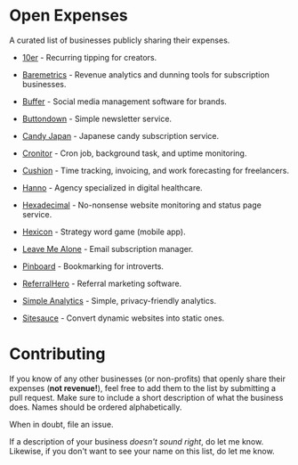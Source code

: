 # Open Expenses

A curated list of businesses publicly sharing their expenses.

* [10er](https://10er.app/open) - Recurring tipping for creators.

* [Baremetrics](https://twitter.com/Shpigford/status/1070017669888425984) - Revenue analytics and dunning tools for subscription businesses.

* [Buffer](https://open.buffer.com/transparent-pricing-buffer/) - Social media management software for brands.

* [Buttondown](https://www.notion.so/Running-Costs-f29729ded5494272947f656440967cbf) - Simple newsletter service.

* [Candy Japan](https://www.candyjapan.com/behind-the-scenes/running-costs-for-candy-japan) - Japanese candy subscription service.

* [Cronitor](https://blog.cronitor.io/the-aws-spend-of-a-saas-side-business-30bd5dbd91b) - Cron job, background task, and uptime monitoring.

* [Cushion](https://cushionapp.com/running-costs) - Time tracking, invoicing, and work forecasting for freelancers.

* [Hanno](https://hanno.co/blog/investing-in-tools-no-brainer/) - Agency specialized in digital healthcare.

* [Hexadecimal](https://tryhexadecimal.com/running-costs) - No-nonsense website monitoring and status page service.

* [Hexicon](https://www.indiehackers.com/post/it-cost-us-2933-40-to-develop-our-mobile-game-as-a-side-project-heres-what-we-spent-it-on-fb9e33536d) - Strategy word game (mobile app).

* [Leave Me Alone](https://leavemealone.app/open/) - Email subscription manager.

* [Pinboard](https://twitter.com/Pinboard/status/494238943894700032) - Bookmarking for introverts.

* [ReferralHero](https://blog.friger.io/how-much-it-costs-to-run-referralhero/) - Referral marketing software.

* [Simple Analytics](https://simpleanalytics.com/open) - Simple, privacy-friendly analytics.

* [Sitesauce](https://sitesauce.app/open) - Convert dynamic websites into static ones.

# Contributing

If you know of any other businesses (or non-profits) that openly share their expenses (**not revenue!**), feel free to add them to the list by submitting a pull request. Make sure to include a short description of what the business does. Names should be ordered alphabetically.

When in doubt, file an issue.

If a description of your business _doesn't sound right_, do let me know. Likewise, if you don't want to see your name on this list, do let me know.
